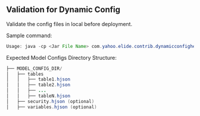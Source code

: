 ## Validation for Dynamic Config

Validate the config files in local before deployment.

Sample command:
```java
Usage: java -cp <Jar File Name> com.yahoo.elide.contrib.dynamicconfighelpers.validator.DynamicConfigValidator <Path for Model Configs Directory>
```
Expected Model Configs Directory Structure:
```java
├── MODEL_CONFIG_DIR/
│   ├── tables
│   │   ├── table1.hjson
│   │   ├── table2.hjson
│   │   ├── ...
│   │   ├── tableN.hjson
│   ├── security.hjson (optional)
│   ├── variables.hjson (optional)
```

